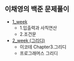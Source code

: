 ## 이채영의 백준 문제풀이

- [1_week](https://github.com/offgroup1/Coding_Test/tree/main/ICY/1_week)
  - 1.입출력과 사칙연산
  - 2.조건문
- [2_week (그리디)](https://github.com/offgroup1/Coding_Test/tree/main/ICY/2_week)
  - 이코테 Chapter3.그리디
  - 프로그래머스 그리디
